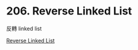 # 206. Reverse Linked List

反轉 linked list

[Reverse Linked List](https://leetcode.com/problems/reverse-linked-list/)
